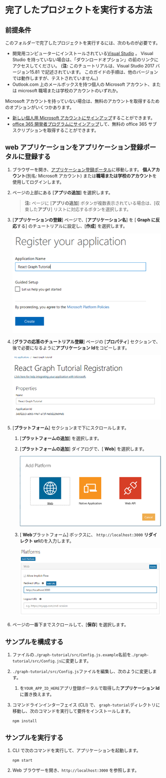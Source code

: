 # <a name="how-to-run-the-completed-project"></a>完了したプロジェクトを実行する方法

## <a name="prerequisites"></a>前提条件

このフォルダーで完了したプロジェクトを実行するには、次のものが必要です。

- 開発用コンピューターにインストールされている[Visual Studio](https://visualstudio.microsoft.com/vs/) 。 Visual Studio を持っていない場合は、「ダウンロードオプション」の前のリンクにアクセスしてください。 (**注:** このチュートリアルは、Visual Studio 2017 バージョン15.81 で記述されています。 このガイドの手順は、他のバージョンでは動作しますが、テストされていません。)
- Outlook.com 上のメールボックスを持つ個人の Microsoft アカウント、または microsoft 職場または学校のアカウントのいずれか。

Microsoft アカウントを持っていない場合は、無料のアカウントを取得するためのオプションがいくつかあります。

- [新しい個人用 Microsoft アカウントにサインアップ](https://signup.live.com/signup?wa=wsignin1.0&rpsnv=12&ct=1454618383&rver=6.4.6456.0&wp=MBI_SSL_SHARED&wreply=https://mail.live.com/default.aspx&id=64855&cbcxt=mai&bk=1454618383&uiflavor=web&uaid=b213a65b4fdc484382b6622b3ecaa547&mkt=E-US&lc=1033&lic=1)することができます。
- [office 365 開発者プログラムにサインアップ](https://developer.microsoft.com/office/dev-program)して、無料の office 365 サブスクリプションを取得することができます。

## <a name="register-a-web-application-with-the-application-registration-portal"></a>web アプリケーションをアプリケーション登録ポータルに登録する

1. ブラウザーを開き、[アプリケーション登録ポータル](https://apps.dev.microsoft.com)に移動します。 **個人アカウント**(別名: Microsoft アカウント) または**職場または学校のアカウント**を使用してログインします。

1. ページの上部にある [**アプリの追加**] を選択します。

    > **注:** ページに [**アプリの追加**] ボタンが複数表示されている場合は、[収束した**アプリ**] リストに対応するボタンを選択します。

1. [**アプリケーションの登録**] ページで、[**アプリケーション名**] を [ **Graph に反応**する] のチュートリアルに設定し、[**作成**] を選択します。

    ![アプリ登録ポータル web サイトで新しいアプリを作成するスクリーンショット](/tutorial/images/arp-create-app-01.png)

1. [**グラフの応答のチュートリアル登録**] ページの [**プロパティ**] セクションで、後で必要になるように**アプリケーション Id**をコピーします。

    ![新しく作成されたアプリケーションの ID のスクリーンショット](/tutorial/images/arp-create-app-02.png)

1. [**プラットフォーム**] セクションまで下にスクロールします。

    1. [**プラットフォームの追加**] を選択します。
    1. [**プラットフォームの追加**] ダイアログで、[ **Web**] を選択します。

        ![アプリのプラットフォームを作成するスクリーンショット](/tutorial/images/arp-create-app-03.png)

    1. [ **Web**プラットフォーム] ボックスに、 `http://localhost:3000` **リダイレクト url**のを入力します。

        ![アプリケーションに新たに追加された Web プラットフォームのスクリーンショット](/tutorial/images/arp-create-app-04.png)

1. ページの一番下までスクロールして、[**保存**] を選択します。

## <a name="configure-the-sample"></a>サンプルを構成する

1. ファイルの`./graph-tutorial/src/Config.js.example`名前を`./graph-tutorial/src/Config.js`に変更します。
1. `./graph-tutorial/src/Config.js`ファイルを編集し、次のように変更します。
    1. を`YOUR_APP_ID_HERE`アプリ登録ポータルで取得した**アプリケーション Id**に置き換えます。
1. コマンドラインインターフェイス (CLI) で、 `graph-tutorial`ディレクトリに移動し、次のコマンドを実行して要件をインストールします。

    ```Shell
    npm install
    ```

## <a name="run-the-sample"></a>サンプルを実行する

1. CLI で次のコマンドを実行して、アプリケーションを起動します。

    ```Shell
    npm start
    ```

1. Web ブラウザーを開き、`http://localhost:3000` を参照します。